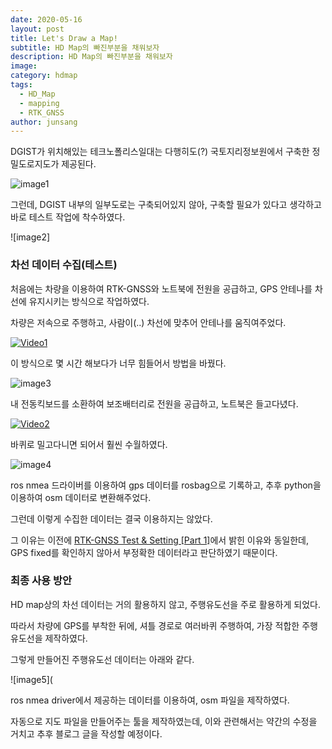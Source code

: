 ```yaml
---
date: 2020-05-16
layout: post
title: Let's Draw a Map!
subtitle: HD Map의 빠진부분을 채워보자
description: HD Map의 빠진부분을 채워보자
image: 
category: hdmap
tags:
  - HD_Map
  - mapping
  - RTK_GNSS
author: junsang
---
```

DGIST가 위치해있는 테크노폴리스일대는 다행히도(?) 국토지리정보원에서 구축한 정밀도로지도가 제공된다.

![image1](https://user-images.githubusercontent.com/50894726/106588553-427a3a00-658e-11eb-8949-02383a857c4b.png)

그런데, DGIST 내부의 일부도로는 구축되어있지 않아, 구축할 필요가 있다고 생각하고 바로 테스트 작업에 착수하였다.

![image2]

### 차선 데이터 수집(테스트)

처음에는 차량을 이용하여 RTK-GNSS와 노트북에 전원을 공급하고, GPS 안테나를 차선에 유지시키는 방식으로 작업하였다.

차량은 저속으로 주행하고, 사람이(..) 차선에 맞추어 안테나를 움직여주었다.

[![Video1](http://img.youtube.com/vi/_nAcYMgrH9Q/0.jpg)](https://youtu.be/_nAcYMgrH9Q)

이 방식으로 몇 시간 해보다가 너무 힘들어서 방법을 바꿨다.

![image3](https://user-images.githubusercontent.com/50894726/107116920-ec710380-68b9-11eb-84e2-b5b2af2fe495.jpg)

내 전동킥보드를 소환하여 보조배터리로 전원을 공급하고, 노트북은 들고다녔다.

[![Video2](http://img.youtube.com/vi/fbrslCNBGLo/0.jpg)](https://youtu.be/fbrslCNBGLo)

바퀴로 밀고다니면 되어서 훨씬 수월하였다.

![image4](https://user-images.githubusercontent.com/50894726/107116922-fabf1f80-68b9-11eb-8cda-c88a2ec183a2.jpg)

ros nmea 드라이버를 이용하여 gps 데이터를 rosbag으로 기록하고, 추후 python을 이용하여 osm 데이터로 변환해주었다.

그런데 이렇게 수집한 데이터는 결국 이용하지는 않았다.

그 이유는 이전에 [RTK-GNSS Test & Setting [Part 1]](https://dgist-artiv.github.io/hdmap/2020/04/30/RTK-test.html)에서 밝힌 이유와 동일한데, GPS fixed를 확인하지 않아서 부정확한 데이터라고 판단하였기 때문이다.


### 최종 사용 방안

HD map상의 차선 데이터는 거의 활용하지 않고, 주행유도선을 주로 활용하게 되었다.

따라서 차량에 GPS를 부착한 뒤에, 셔틀 경로로 여러바퀴 주행하여, 가장 적합한 주행유도선을 제작하였다.

그렇게 만들어진 주행유도선 데이터는 아래와 같다.

![image5](

ros nmea driver에서 제공하는 데이터를 이용하여, osm 파일을 제작하였다.

자동으로 지도 파일을 만들어주는 툴을 제작하였는데, 이와 관련해서는 약간의 수정을 거치고 추후 블로그 글을 작성할 예정이다.